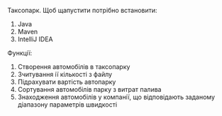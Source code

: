 Таксопарк. Щоб щапустити потрібно встановити:
1. Java
2. Maven
3. IntelliJ IDEA

Функції: 
1. Створення автомобілів в таксопарку
2. Зчитування ії кількості з файлу
3. Підрахувати вартість автопарку
4. Сортування автомобілів парку з витрат палива
5. Знаходження автомобілів у компанії, що відповідають заданому діапазону параметрів швидкості